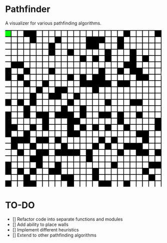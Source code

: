 # Pathfinder
A visualizer for various pathfinding algorithms.

![astar](/images/astar.gif)

# TO-DO
- [] Refactor code into separate functions and modules
- [] Add ability to place walls
- [] Implement different heuristics
- [] Extend to other pathfinding algorithms
